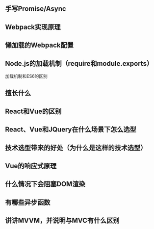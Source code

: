 ## 手写Promise/Async

## Webpack实现原理

## 懒加载的Webpack配置

## Node.js的加载机制（require和module.exports）

加载机制和ES6的区别

## 擅长什么

## React和Vue的区别

## React、Vue和JQuery在什么场景下怎么选型

## 技术选型带来的好处（为什么是这样的技术选型）

## Vue的响应式原理

## 什么情况下会阻塞DOM渲染

## 有哪些异步函数

## 讲讲MVVM，并说明与MVC有什么区别
